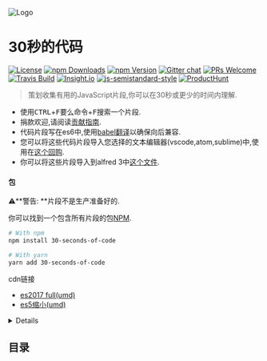 ![Logo](/logo.png)

# 30秒的代码

[![License](https://img.shields.io/badge/license-CC0--1.0-blue.svg)](https://github.com/Chalarangelo/30-seconds-of-code/blob/master/LICENSE) [![npm Downloads](https://img.shields.io/npm/dt/30-seconds-of-code.svg)](https://www.npmjs.com/package/30-seconds-of-code) [![npm Version](https://img.shields.io/npm/v/30-seconds-of-code.svg)](https://www.npmjs.com/package/30-seconds-of-code) [![Gitter chat](https://img.shields.io/badge/chat-on%20gitter-4FB999.svg)](https://gitter.im/30-seconds-of-code/Lobby) [![PRs Welcome](https://img.shields.io/badge/PRs-welcome-brightgreen.svg)](http://makeapullrequest.com) [![Travis Build](https://travis-ci.org/Chalarangelo/30-seconds-of-code.svg?branch=master)](https://travis-ci.org/Chalarangelo/30-seconds-of-code) [![Insight.io](https://img.shields.io/badge/insight.io-Ready-brightgreen.svg)](https://insight.io/github.com/Chalarangelo/30-seconds-of-code/tree/master/?source=0) [![js-semistandard-style](https://img.shields.io/badge/code%20style-semistandard-brightgreen.svg)](https://github.com/Flet/semistandard) [![ProductHunt](https://img.shields.io/badge/producthunt-vote-orange.svg)](https://www.producthunt.com/posts/30-seconds-of-code)

> 策划收集有用的JavaScript片段,你可以在30秒或更少的时间内理解. 

-   使用<kbd>CTRL</kbd>+<kbd>F</kbd>要么<kbd>命令</kbd>+<kbd>F</kbd>搜索一个片段. 
-   捐款欢迎,请阅读[贡献指南](CONTRIBUTING.md). 
-   代码片段写在es6中,使用[babel翻译](https://babeljs.io/)以确保向后兼容. 
-   您可以将这些代码片段导入您选择的文本编辑器(vscode,atom,sublime)中,使用在[这个回购](https://github.com/Rob-Rychs/30-seconds-of-code-texteditorsnippets). 
-   你可以将这些片段导入到alfred 3中[这个文件](https://github.com/lslvxy/30-seconds-of-code-alfredsnippets). 

#### 包

⚠️**警告: **片段不是生产准备好的. 

你可以找到一个包含所有片段的包[NPM](https://www.npmjs.com/package/30-seconds-of-code). 

```bash
# With npm
npm install 30-seconds-of-code

# With yarn
yarn add 30-seconds-of-code
```

cdn链接

-   [es2017 full(umd)](https://unpkg.com/30-seconds-of-code)
-   [es5缩小(umd)](https://unpkg.com/30-seconds-of-code/dist/_30s.es5.min.js)

<details>

**浏览器**

> 重要的是: 更换`SRC`与完整版本链接和所需的目标规格(如es5缩小)): 

```html
<script src="https://unpkg.com/30-seconds-of-code"></script>
<script>
  _30s.average(1, 2, 3);
</script>
```

**节点**

```js
// CommonJS
const _30s = require('30-seconds-of-code');
_30s.average(1, 2, 3);

// ES Modules
import _30s from '30-seconds-of-code';
_30s.average(1, 2, 3);
```

直接导入片段: 

```js
// CommonJS
const { average } = require('30-seconds-of-code');
average(1, 2, 3);

// ES Modules
import { average } from '30-seconds-of-code';
average(1, 2, 3);
```

</details>

## 目录